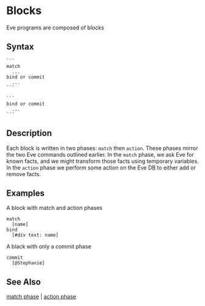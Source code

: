 # Blocks

Eve programs are composed of blocks

## Syntax


``````
```
match
  ...
bind or commit
  ...
```

```
bind or commit
  ...
```
```````

## Description

Each block is written in two phases: `match` then `action`. These phases mirror the two Eve commands outlined earlier. In the `match` phase, we ask Eve for known facts, and we might transform those facts using temporary variables. In the `action` phase we perform some action on the Eve DB to either add or remove facts.

## Examples

A block with match and action phases

```
match
  [name]
bind
  [#div text: name]
```

A black with only a commit phase

```
commit
  [@Stephanie]
```

## See Also

[match phase](match-phase.md) | [action phase](action-phase.md)